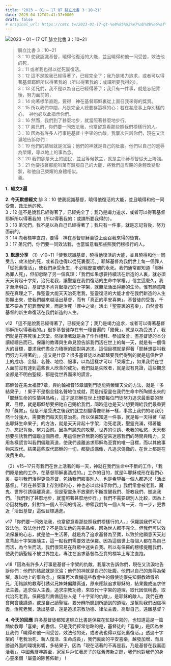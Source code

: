 ```yaml
---
title: "2023 – 01 – 17 QT 腓立比書 3：10~21"
date: 2025-04-12T02:41:37+0800
draft: false
# original_url: https://cmtc.tw/2023-01-17-qt-%e8%85%93%e7%ab%8b%e6%af%94%e6%9b%b8-3%ef%bc%9a1021
---
```


![2023 – 01 – 17 QT 腓立比書 3：10\~21](/images/qt.jpg  "2023 – 01 – 17 QT 腓立比書 3：10\~21")

> 腓立比書 3：10\~21  
> 3：10 使我認識基督，曉得他復活的大能，並且曉得和他一同受苦，效法他的死，  
> 3：11 或者我也得以從死裏復活。  
> 3：12 這不是說我已經得著了，已經完全了；我乃是竭力追求，或者可以得著基督耶穌所以得著我的（所以得著我的：或譯所要我得的）。  
> 3：13 弟兄們，我不是以為自己已經得著了；我只有一件事，就是忘記背後，努力面前的，  
> 3：14 向著標竿直跑，要得　神在基督耶穌裏從上面召我來得的獎賞。  
> 3：15 所以我們中間，凡是完全人總要存這樣的心；若在甚麼事上存別樣的心，　神也必以此指示你們。  
> 3：16 然而，我們到了甚麼地步，就當照著甚麼地步行。  
> 3：17 弟兄們，你們要一同效法我，也當留意看那些照我們榜樣行的人。  
> 3：18 因為有許多人行事是基督十字架的仇敵。我屢次告訴你們，現在又流淚地告訴你們：  
> 3：19 他們的結局就是沉淪；他們的神就是自己的肚腹。他們以自己的羞辱為榮耀，專以地上的事為念。  
> 3：20 我們卻是天上的國民，並且等候救主，就是主耶穌基督從天上降臨。  
> 3：21 他要按著那能叫萬有歸服自己的大能，將我們這卑賤的身體改變形狀，和他自己榮耀的身體相似。  
> 義。

**1.  經文3遍**

**2. 今天默想經文**
腓 3：10 使我認識基督，曉得他復活的大能，並且曉得和他一同受苦，效法他的死。  
3：12 這不是說我已經得著了，已經完全了；我乃是竭力追求，或者可以得著基督耶穌所以得著我的（所以得著我的：或譯所要我得的）。  
3：13 弟兄們，我不是以為自己已經得著了；我只有一件事，就是忘記背後，努力面前的。  
3：14 向著標竿直跑，要得　神在基督耶穌裏從上面召我來得的獎賞。  
3：17 弟兄們，你們要一同效法我，也當留意看那些照我們榜樣行的人。

**3. 默想分享**
（1）v10\~11「使我認識基督，曉得他復活的大能，並且曉得和他一同受苦，效法他的死，或者我也得以從死裏復活。」耶穌基督為我們世上每一個罪人「從死裏復活」，使我們承受永生，不必經歷靈魂的永死。我們通常都知道「耶穌為罪人死」，但卻忽略了另一個真理：「我們如果想要持續活在新造的人裏，就必須天天背起十字架，治死老我，讓聖靈在我們復活的生命中掌權。」信主這麼久，我才漸漸明白，基督徒不肯背起捨己的十字架，就無法活出得勝的生命。惟有願意降服在真理之下，靠聖靈大能天天治死老我，聖靈復活的大能才會在我們新造的人生彰顯出來，使我們越來越活出基督，而有「真正的平安喜樂」。基督徒的受苦，千萬不要為了犯罪而受苦，而是治死「罪中之樂」活出「聖靈裏的喜樂」，自然會有基督的新生命復活在我們新造的人生。

v12 「這不是說我已經得著了，已經完全了；我乃是竭力追求，或者可以得著基督耶穌所以得著我的。」很多基督徒存在有一種普遍的「錯覺」，就是以為受洗了，我們就是在等死後上天堂。然後活著就是為了作作禮拜、參加聚會、盡基督徒的本分讀經禱告而已。保羅的教導與生命見證告訴我們活在世上的每一天，就是有一個偉大的目標，要求我們盡全力積極的面對與追求。這個目標就是得著「耶穌想要叫我們努力去得著的」，這又是什麼？很多基督徒以為耶穌要我們得到的就是這個世界上的成功、金錢、名聲、地位、服事，以為這樣才可以「榮耀主」，如果我們在世人面前沒有達到這些世人欣羡的成功，我們就是失敗者，就是沒有見證，這些觀念全都是不明白聖經，都是從世界而來的謊言。

耶穌曾在馬太福音7章，與約翰福音15章講到門徒能夠榮耀天父的方法，就是「多結果子」！果子不是指金錢名聲地位成就，而是指聖靈在我們生命中所陶塑出來的「耶穌生命的性情與品格」，這才是耶穌在世上想要每位門徒努力追求最重要的至寶、目標，就是耶穌想要把祂自己賜給我們，同時這也是天父想要賜給我們最重要的「獎賞」。但是不是受洗之後我們就立刻變得像耶穌一樣，事實上我們的老我仍然十分強大，需要我們每天刻意治死。所以保羅知道一件事，就是每一天得著「結出耶穌生命果子」的方法，就是天天背起十字架，治死老我，聖靈充滿，得著能力、忘記背後、努力面前。因為有魔鬼的攻擊、世界的引誘、老我的私慾，天天都想要引誘我們偏離這個目標，用這個世界無窮的慾望來迷惑我們的時間與精力。又用各樣謊言叫我們偏離真道，使我們遠離追求耶穌為至寶的唯一目標，而以其他事物來取代。結果這些取代耶穌的一切，都變成偶像，凡追求偶像的，在世上都是在浪費生命。

（2）v15\~17只有我們在世上活著的每一天，神就在我們生命中不斷的工作，「我們原是他的工作，在基督耶穌裏造成的。」工作的目的，就是叫耶穌成形在我們心裏，要叫我們活得更像基督，包括我們服事別人，也是希望每一個人都追求「活出基督」。「若在甚麼事上存別樣的心，神也必以此指示你們。」我們常會被老我、魔鬼、世界引誘偏離真道，但是聖靈永不放棄的不斷提醒我們、管教我們、塑造我們。「我們到了甚麼地步，就當照著甚麼地步行。」我們不需要跟別人比較，因為上帝因材施教，針對每一個人不同的情況，帶領我們每一個人每一天、每一步，更靠近「活出基督」這個目標邁進。

v17「你們要一同效法我，也當留意看那些照我們榜樣行的人。」保羅說我們可以效法他，效法他什麼？不是效法他的完美品格，因為世人都不完全。但我們可以效法保羅的心志，就是他一生活著，就是為了追求基督為至寶，以致於他願意天天刻意背起十字架跟隨主，這一點我們需要效法保羅。因為這個世上每個人都在為自己而活，為今生而活，我們很容易在群眾中迷失自我。所以有保羅的榜樣提醒我們，使我們讀聖經不被世界拉走，專注在追求基督為至寶的標竿上專注直跑。

v18「因為有許多人行事是基督十字架的仇敵。我屢次告訴你們，現在又流淚地告訴你們：他們的結局就是沉淪；他們的神就是自己的肚腹。他們以自己的羞辱為榮耀，專以地上的事為念。」保羅再次責備這些教會中的假使徒假先知假教師假弟兄，用錯誤的教導引誘弟兄姊妹偏離真道，原來應該追求耶穌的，結果變成追求律法主義，追求個人主義，追求宗教功德，來取代十字架的道理，取代因信稱義，取代治死老我。保羅強烈責備這些人是「十字架的仇敵」，是耶穌的敵人。我們在教會聚會聽講道，或是自己讀聖經，要分辨所聽到所讀到的道理，是幫助我們因信稱義，治死老我，活出基督，還是追求宗教功德、律法主義，高舉自己，遠離基督？

**4. 今天的回應**
許多基督徒都知道腓立比書是保羅在監獄中寫的，也知道這是一篇關於教導「喜樂」的書信。只是我們經常忽略的是，基督徒的「喜樂」，是因為並且我們「曉得和他一同受苦，效法他的死，或者我也得以從死裏復活。」透過十字架的「老我治死、新人復活、生命成長」，我們裏面的平安喜樂，越發加增，而且勝過外面的環境影響，多結果子，因為「現在活著的不再是我，乃是基督在我裏面活著」。中國舊曆年將至，家家戶戶忙著房子的除舊佈新之餘，我們也對我們的身心靈來個「屬靈的除舊佈新」！
